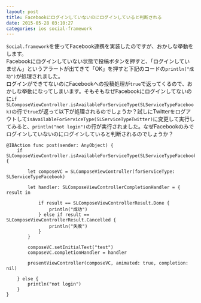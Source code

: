 ```yaml
---
layout: post
title: Facebookにログインしていないのにログインしていると判断される
date: 2015-05-28 03:10:27
categories: ios social-framework
---
```

<p><code>Social.framework</code>を使ってFacebook連携を実装したのですが、おかしな挙動をします。<br>
Facebookにログインしていない状態で投稿ボタンを押すと、「ログインしていません」というアラートが出てきて「OK」を押すと下記のコードの<code>println("成功")</code>が処理されました。<br>
ログインができてないのにFacebookへの投稿処理が<code>true</code>で返ってくるので、おかしな挙動になってしまいます。そもそもなぜFacebookにログインしてないのに<code>if SLComposeViewController.isAvailableForServiceType(SLServiceTypeFacebook)</code>の行で<code>true</code>が返って以下が処理されるのでしょうか？試しにTwitterをログアウトして<code>isAvailableForServiceType(SLServiceTypeTwitter)</code>に変更して実行してみると、<code>println("not login")</code>の行が実行されました。なぜFacebookのみでログインしていないのにログインしていると判断されるのでしょうか？</p>

<pre><code>@IBAction func post(sender: AnyObject) {
    if SLComposeViewController.isAvailableForServiceType(SLServiceTypeFacebook) {

        let composeVC = SLComposeViewController(forServiceType: SLServiceTypeFacebook)

        let handler: SLComposeViewControllerCompletionHandler = { result in

            if result == SLComposeViewControllerResult.Done {
                println("成功")
            } else if result == SLComposeViewControllerResult.Cancelled {
                println("失敗")
            }
        }

        composeVC.setInitialText("test")
        composeVC.completionHandler = handler

        presentViewController(composeVC, animated: true, completion: nil)

    } else {
        println("not login")
    }
}
</code></pre>
